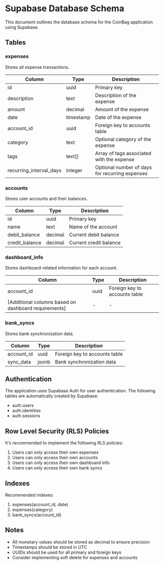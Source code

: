 # Supabase Database Schema

This document outlines the database schema for the CoinBag application using Supabase.

## Tables

### expenses
Stores all expense transactions.

| Column | Type | Description |
|--------|------|-------------|
| id | uuid | Primary key |
| description | text | Description of the expense |
| amount | decimal | Amount of the expense |
| date | timestamp | Date of the expense |
| account_id | uuid | Foreign key to accounts table |
| category | text | Optional category of the expense |
| tags | text[] | Array of tags associated with the expense |
| recurring_interval_days | integer | Optional number of days for recurring expenses |

### accounts
Stores user accounts and their balances.

| Column | Type | Description |
|--------|------|-------------|
| id | uuid | Primary key |
| name | text | Name of the account |
| debit_balance | decimal | Current debit balance |
| credit_balance | decimal | Current credit balance |

### dashboard_info
Stores dashboard-related information for each account.

| Column | Type | Description |
|--------|------|-------------|
| account_id | uuid | Foreign key to accounts table |
| [Additional columns based on dashboard requirements] | - | - |

### bank_syncs
Stores bank synchronization data.

| Column | Type | Description |
|--------|------|-------------|
| account_id | uuid | Foreign key to accounts table |
| sync_data | jsonb | Bank synchronization data |

## Authentication

The application uses Supabase Auth for user authentication. The following tables are automatically created by Supabase:

- auth.users
- auth.identities
- auth.sessions

## Row Level Security (RLS) Policies

It's recommended to implement the following RLS policies:

1. Users can only access their own expenses
2. Users can only access their own accounts
3. Users can only access their own dashboard info
4. Users can only access their own bank syncs

## Indexes

Recommended indexes:

1. expenses(account_id, date)
2. expenses(category)
3. bank_syncs(account_id)

## Notes

- All monetary values should be stored as decimal to ensure precision
- Timestamps should be stored in UTC
- UUIDs should be used for all primary and foreign keys
- Consider implementing soft delete for expenses and accounts 